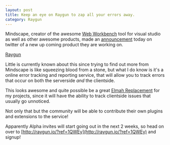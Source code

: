 ```yaml
---
layout: post
title: Keep an eye on Raygun to zap all your errors away.
category: Raygun
---
```


Mindscape, creator of the awesome [Web Workbench](http://www.mindscapehq.com/products/web-workbench) tool for visual studio as well as other awesome products, made an [announcement](https://twitter.com/MindscapeHQ/status/260851721230761985) today on twitter of a new up coming product they are working on.

[Raygun](http://raygun.io/?ref=1QWEy)

Little is currently known about this since trying to find out more from Mindscape is like squeezing blood from a stone, but what I do know is it's a online error tracking and reporting service, that will allow you to track errors that occur on both the serverside *and* the clientside.

This looks awesome and quite possible be a great [Elmah Replacement](http://raygun.io/?ref=1QWEy) for my projects, since it will have the ability to track clientside issues that usually go unnoticed.

Not only that but the community will be able to contribute their own plugins and extensions to the service!

Apparently Alpha invites will start going out in the next 2 weeks, so head on over to [http://raygun.io/?ref=1QWEy](http://raygun.io/?ref=1QWEy) and signup!